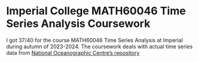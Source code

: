 # Imperial College MATH60046 Time Series Analysis Coursework
I got 37/40 for the course MATH60046 Time Series Analysis at Imperial during autumn of 2023-2024.
The coursework deals with actual time series data from [National Oceanographic Centre’s repository](https://psmsl.org/data/obtaining/)
